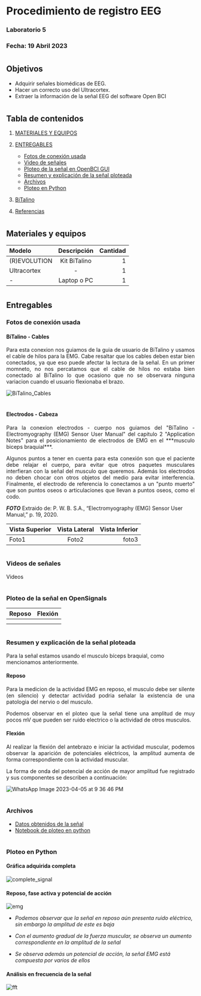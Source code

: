 # Procedimiento de registro EEG

### Laboratorio 5

### Fecha: 19 Abril 2023

#
## Objetivos
* Adquirir señales biomédicas de EEG.
* Hacer un correcto uso del Ultracortex.
* Extraer la información de la señal EEG del software Open BCI

#

## Tabla de contenidos

1. [MATERIALES Y EQUIPOS]()

2. [ENTREGABLES]()

    * [Fotos de conexión usada]()
    * [Video de señales]()
    * [Ploteo de la señal en OpenBCI GUI]()
    * [Resumen y explicación de la señal ploteada]()
    * [Archivos]()
    * [Ploteo en Python]()
 
 3. [BiTalino]()
 
 4. [Referencias]() 

#
## Materiales y equipos

| Modelo | Descripción | Cantidad |
| :---         |     :---:      |          ---: |
| (R)EVOLUTION   | Kit BiTalino     | 1    |
| Ultracortex   | -     | 1    |
| -     | Laptop o PC       | 1      |

#
## Entregables


### Fotos de conexión usada

#### BiTalino - Cables
<p align="justify">Para esta conexion nos guiamos de la guia de usuario de BiTalino y usamos el cable de hilos para la EMG.
Cabe resaltar que los cables deben estar bien conectados, ya que eso puede afectar la lectura de la señal. En un primer momneto, no nos percatamos que el cable de hilos no estaba bien conectado al BiTalino lo que ocasiono que no se observara ninguna variacion cuando el usuario flexionaba el brazo.</p>

![BiTalino_Cables](https://user-images.githubusercontent.com/101833633/230154500-41b3b224-94dd-451f-acdf-21d5016db301.jpg)

#
#### Electrodos - Cabeza
<p align="justify">Para la conexion electrodos - cuerpo nos guiamos del "BiTalino - Electromyography (EMG) Sensor User Manual" del capitulo 2 "Application Notes" para el posicionamiento de electrodos de EMG en el ***musculo biceps braquial***.</p>

<p align="justify">Algunos puntos a tener en cuenta para esta conexión son que el paciente debe relajar el cuerpo, para evitar que otros paquetes musculares interfieran con la señal del musculo que queremos. Además los electrodos no deben chocar con otros objetos del medio para evitar interferencia.
Finalmente, el electrodo de referencia lo conectamos a un "punto muerto" que son puntos oseos o articulaciones que llevan a puntos oseos, como el codo.</p>

***FOTO***
      Extraido de: P. W. B. S.A., “Electromyography (EMG) Sensor User Manual,” p. 19, 2020.


|   Vista Superior | Vista Lateral | Vista Inferior |
| :---         |     :---:      |          ---: |
| Foto1 |   Foto2 | foto3 |
    


#
### Videos de señales
Videos

#


#
### Ploteo de la señal en OpenSignals
| Reposo             | Flexión                                              |
| ----------------- | ------------------------------------------------------------------ |
|  |  |
|  |  | 
   
   
#
### Resumen y explicación de la señal ploteada

Para la señal estamos usando el musculo bíceps braquial, como mencionamos anteriormente.


#### Reposo
<p align="justify">Para la medicion de la actividad EMG en reposo, el  musculo debe ser silente (en silencio) y detectar actividad podria señalar la existencia de una patologia del nervio o del musculo.</p>

<p align="justify">Podemos observar en el ploteo que la señal tiene una amplitud de muy pocos mV que pueden ser ruido electrico o la actividad de otros musculos.</p>

#### Flexión
<p align="justify">Al realizar la flexión del antebrazo e iniciar la actividad muscular, podemos observar la aparición de potenciales eléctricos, la amplitud aumenta de forma correspondiente con la actividad muscular.</p>

<p align="justify">La forma de onda del potencial de acción de mayor amplitud fue registrado y sus componentes se describen a continuación:</p>

![WhatsApp Image 2023-04-05 at 9 36 46 PM](https://user-images.githubusercontent.com/86316349/230261594-b771fb3a-1f04-4de7-8494-a53862ff275b.jpeg)

#
### Archivos

- [Datos obtenidos de la señal](https://github.com/EduMV/ISB-G3/blob/main/Documentaci%C3%B3n/L3_BiTalino/Se%C3%B1al%20en%20formato%20txt/signal_emg.txt)
- [Notebook de ploteo en python](https://github.com/EduMV/ISB-G3/blob/main/Software/L3_BiTalino/lectura_se%C3%B1al.ipynb)

#
### Ploteo en Python
#### Gráfica adquirida completa
![complete_signal](https://user-images.githubusercontent.com/86316349/230258967-1a80a539-b3fc-4fca-be03-8b9d22786080.png)
#### Reposo, fase activa y potencial de acción
![emg](https://user-images.githubusercontent.com/86316349/230259118-b1795785-6214-4c7b-8c9e-5de9e32773a8.png)

- *Podemos observar que la señal en reposo aún presenta ruido eléctrico, sin embargo la amplitud de este es baja*

- *Con el aumento gradual de la fuerza muscular, se observa un aumento correspondiente en la amplitud de la señal*

- *Se observa además un potencial de acción, la señal EMG está compuesta por varios de ellos*

#### Análisis en frecuencia de la señal
![fft](https://user-images.githubusercontent.com/86316349/230259150-ca063181-1f26-404f-a6c6-ab62eedd2dcf.png)
